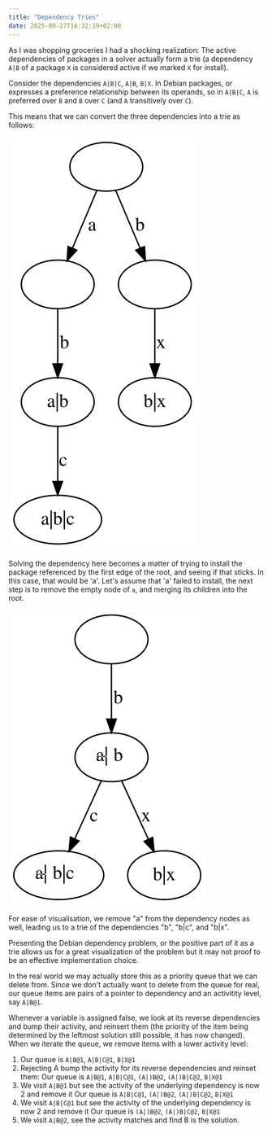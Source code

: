 ```yaml
---
title: "Dependency Tries"
date: 2025-09-27T16:32:19+02:00
---
```


As I was shopping groceries I had a shocking realization: The active dependencies
of packages in a solver actually form a trie (a dependency `A|B` of a package `X`
is considered active if we marked `X` for install).

Consider the dependencies `A|B|C`, `A|B`, `B|X`. In Debian packages, or expresses a
preference relationship between its operands, so in `A|B|C`, `A` is preferred over `B`
and `B` over `C` (and `A` transitively over `C`).

This means that we can convert the three dependencies into a trie as follows:

![Dependency trie of the three dependencies](trie1.svg)

Solving the dependency here becomes a matter of trying to install the package
referenced by the first edge of the root, and seeing if that sticks. In this
case, that would be 'a'. Let's assume that 'a' failed to install, the next
step is to remove the empty node of `a`, and merging its children into the
root.


![Reduced dependency trie with "not A" containing b, b|c, b|x](trie2.svg)

For ease of visualisation, we remove "a" from the dependency nodes as well,
leading us to a trie of the dependencies "b", "b|c", and "b|x".

Presenting the Debian dependency problem, or the positive part of it as a
trie allows us for a great visualization of the problem but it may not proof
to be an effective implementation choice.

In the real world we may actually store this as a priority queue that we
can delete from. Since we don't actually want to delete from the queue
for real, our queue items are pairs of a pointer to dependency and an
activitity level, say `A|B@1`.

Whenever a variable is assigned false, we look at its reverse dependencies
and bump their activity, and reinsert them (the priority of the item being
determined by the leftmost solution still possible, it has now changed).
When we iterate the queue, we remove items with a lower activity level:

1. Our queue is `A|B@1`, `A|B|C@1`, `B|X@1`
1. Rejecting A bump the activity for its reverse dependencies and reinset them:
   Our queue is `A|B@1`, `A|B|C@1`, `(A|)B@2`, `(A|)B|C@2`, `B|X@1`
1. We visit `A|B@1` but see the activity of the underlying dependency is now 2 and remove it
   Our queue is `A|B|C@1`, `(A|)B@2`, `(A|)B|C@2`, `B|X@1`
1. We visit `A|B|C@1` but see the activity of the underlying dependency is now 2 and remove it
   Our queue is `(A|)B@2`, `(A|)B|C@2`, `B|X@1`
1. We visit `A|B@2`, see the activity matches and find B is the solution.
